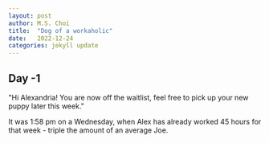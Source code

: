 ```yaml
---
layout: post
author: M.S. Choi
title:  "Dog of a workaholic"
date:   2022-12-24
categories: jekyll update
---
```


## Day -1

"Hi Alexandria! You are now off the waitlist, feel free to pick up your new puppy later this week."

It was 1:58 pm on a Wednesday, when Alex has already worked 45 hours for that week - triple the amount of an average Joe. 